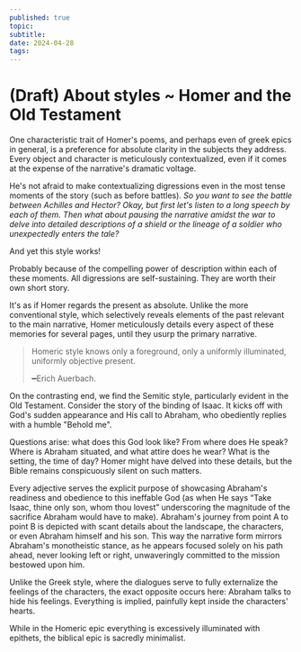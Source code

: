 ```yaml
---
published: true
topic: 
subtitle: 
date: 2024-04-28
tags: 
---
```

# (Draft) About styles ~ Homer and the Old Testament

One characteristic trait of Homer's poems, and perhaps even of greek epics in general, is a preference for absolute clarity in the subjects they address. Every object and character is meticulously contextualized, even if it comes at the expense of the narrative's dramatic voltage.

He's not afraid to make contextualizing digressions even in the most tense moments of the story (such as before battles). *So you want to see the battle between Achilles and Hector? Okay, but first let's listen to a long speech by each of them. Then what about pausing the narrative amidst the war to delve into detailed descriptions of a shield or the lineage of a soldier who unexpectedly enters the tale?*

And yet this style works! 

Probably because of the compelling power of description within each of these moments. All digressions are self-sustaining. They are worth their own short story.

It's as if Homer regards the present as absolute. Unlike the more conventional style, which selectively reveals elements of the past relevant to the main narrative, Homer meticulously details every aspect of these memories for several pages, until they usurp the primary narrative.

> Homeric style knows only a foreground, only a uniformly illuminated, uniformly objective present.
>  
> ━Erich Auerbach.

On the contrasting end, we find the Semitic style, particularly evident in the Old Testament. Consider the story of the binding of Isaac. It kicks off with God's sudden appearance and His call to Abraham, who obediently replies with a humble "Behold me".

Questions arise: what does this God look like? From where does He speak? Where is Abraham situated, and what attire does he wear? What is the setting, the time of day? Homer might have delved into these details, but the Bible remains conspicuously silent on such matters.

Every adjective serves the explicit purpose of showcasing Abraham's readiness and obedience to this ineffable God (as when He says “Take Isaac, thine only son, whom thou lovest” underscoring the magnitude of the sacrifice Abraham would have to make). Abraham's journey from point A to point B is depicted with scant details about the landscape, the characters, or even Abraham himself and his son. This way the narrative form mirrors Abraham's monotheistic stance, as he appears focused solely on his path ahead, never looking left or right, unwaveringly committed to the mission bestowed upon him.

Unlike the Greek style, where the dialogues serve to fully externalize the feelings of the characters, the exact opposite occurs here: Abraham talks to hide his feelings. Everything is implied, painfully kept inside the characters' hearts.

While in the Homeric epic everything is excessively illuminated with epithets, the biblical epic is sacredly minimalist.